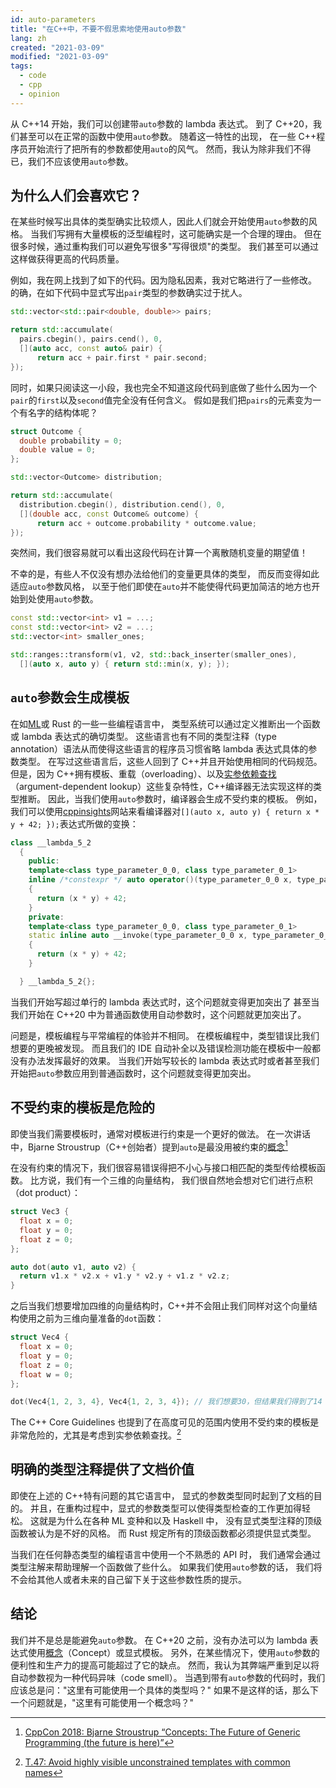```yaml
---
id: auto-parameters
title: "在C++中，不要不假思索地使用auto参数"
lang: zh
created: "2021-03-09"
modified: "2021-03-09"
tags:
  - code
  - cpp
  - opinion
---
```


从 C++14 开始，我们可以创建带`auto`参数的 lambda 表达式。
到了 C++20，我们甚至可以在正常的函数中使用`auto`参数。
随着这一特性的出现，
在一些 C++程序员开始流行了把所有的参数都使用`auto`的风气。
然而，我认为除非我们不得已，我们不应该使用`auto`参数。

<!-- end -->

## 为什么人们会喜欢它？

在某些时候写出具体的类型确实比较烦人，因此人们就会开始使用`auto`参数的风格。
当我们写拥有大量模板的泛型编程时，这可能确实是一个合理的理由。
但在很多时候，通过重构我们可以避免写很多"写得很烦"的类型。
我们甚至可以通过这样做获得更高的代码质量。

例如，我在网上找到了如下的代码。因为隐私因素，我对它略进行了一些修改。
的确，在如下代码中显式写出`pair`类型的参数确实过于扰人。

```cpp
std::vector<std::pair<double, double>> pairs;

return std::accumulate(
  pairs.cbegin(), pairs.cend(), 0,
  [](auto acc, const auto& pair) {
      return acc + pair.first * pair.second;
});
```

同时，如果只阅读这一小段，我也完全不知道这段代码到底做了些什么因为一个`pair`的`first`以及`second`值完全没有任何含义。
假如是我们把`pairs`的元素变为一个有名字的结构体呢？

```cpp
struct Outcome {
  double probability = 0;
  double value = 0;
};

std::vector<Outcome> distribution;

return std::accumulate(
  distribution.cbegin(), distribution.cend(), 0,
  [](double acc, const Outcome& outcome) {
      return acc + outcome.probability * outcome.value;
});
```

突然间，我们很容易就可以看出这段代码在计算一个离散随机变量的期望值！

不幸的是，有些人不仅没有想办法给他们的变量更具体的类型，
而反而变得如此适应`auto`参数风格，
以至于他们即使在`auto`并不能使得代码更加简洁的地方也开始到处使用`auto`参数。

```cpp
const std::vector<int> v1 = ...;
const std::vector<int> v2 = ...;
std::vector<int> smaller_ones;

std::ranges::transform(v1, v2, std::back_inserter(smaller_ones),
  [](auto x, auto y) { return std::min(x, y); });
```

## `auto`参数会生成模板

在如[ML](https://zh.wikipedia.org/wiki/ML%E8%AF%AD%E8%A8%80)或 Rust 的一些一些编程语言中，
类型系统可以通过定义推断出一个函数或 lambda 表达式的确切类型。
这些语言也有不同的类型注释（type annotation）语法从而使得这些语言的程序员习惯省略 lambda 表达式具体的参数类型。
在写过这些语言后，这些人回到了 C++并且开始使用相同的代码规范。
但是，因为 C++拥有模板、重载（overloading）、以及[实参依赖查找](https://zh.cppreference.com/w/cpp/language/adl)（argument-dependent lookup）这些复杂特性，C++编译器无法实现这样的类型推断。
因此，当我们使用`auto`参数时，编译器会生成不受约束的模板。
例如，我们可以使用[cppinsights](https://cppinsights.io/)网站来看编译器对`[](auto x, auto y) { return x * y + 42; });`表达式所做的变换：

```cpp
class __lambda_5_2
  {
    public:
    template<class type_parameter_0_0, class type_parameter_0_1>
    inline /*constexpr */ auto operator()(type_parameter_0_0 x, type_parameter_0_1 y) const
    {
      return (x * y) + 42;
    }
    private:
    template<class type_parameter_0_0, class type_parameter_0_1>
    static inline auto __invoke(type_parameter_0_0 x, type_parameter_0_1 y)
    {
      return (x * y) + 42;
    }

  } __lambda_5_2{};
```

当我们开始写超过单行的 lambda 表达式时，这个问题就变得更加突出了
甚至当我们开始在 C++20 中为普通函数使用自动参数时，这个问题就更加突出了。

问题是，模板编程与平常编程的体验并不相同。
在模板编程中，类型错误比我们想要的更晚被发现。
而且我们的 IDE 自动补全以及错误检测功能在模板中一般都没有办法发挥最好的效果。
当我们开始写较长的 lambda 表达式时或者甚至我们开始把`auto`参数应用到普通函数时，这个问题就变得更加突出。

## 不受约束的模板是危险的

即使当我们需要模板时，通常对模板进行约束是一个更好的做法。
在一次讲话中，Bjarne Stroustrup（C++创始者）提到`auto`是最没用被约束的[概念](https://zh.cppreference.com/w/cpp/language/constraints)[^1]

[^1]: [CppCon 2018: Bjarne Stroustrup “Concepts: The Future of Generic Programming (the future is here)”](https://youtu.be/HddFGPTAmtU)

在没有约束的情况下，我们很容易错误得把不小心与接口相匹配的类型传给模板函数。
比方说，我们有一个三维的向量结构，
我们很自然地会想对它们进行点积（dot product）：

```cpp
struct Vec3 {
  float x = 0;
  float y = 0;
  float z = 0;
};

auto dot(auto v1, auto v2) {
  return v1.x * v2.x + v1.y * v2.y + v1.z * v2.z;
}
```

之后当我们想要增加四维的向量结构时，C++并不会阻止我们同样对这个向量结构使用之前为三维向量准备的`dot`函数：

```cpp
struct Vec4 {
  float x = 0;
  float y = 0;
  float z = 0;
  float w = 0;
};

dot(Vec4{1, 2, 3, 4}, Vec4{1, 2, 3, 4}); // 我们想要30，但结果我们得到了14
```

The C++ Core Guidelines 也提到了在高度可见的范围内使用不受约束的模板是非常危险的，尤其是考虑到实参依赖查找。[^2]

[^2]: [T.47: Avoid highly visible unconstrained templates with common names](https://github.com/isocpp/CppCoreGuidelines/blob/master/CppCoreGuidelines.md#Rt-visible)

## 明确的类型注释提供了文档价值

即使在上述的 C++特有问题的其它语言中，
显式的参数类型同时起到了文档的目的。
并且，在重构过程中，显式的参数类型可以使得类型检查的工作更加得轻松。
这就是为什么在各种 ML 变种和以及 Haskell 中，
没有显式类型注释的顶级函数被认为是不好的风格。
而 Rust 规定所有的顶级函数都必须提供显式类型。

当我们在任何静态类型的编程语言中使用一个不熟悉的 API 时，
我们通常会通过类型注解来帮助理解一个函数做了些什么。
如果我们使用`auto`参数的话，
我们将不会给其他人或者未来的自己留下关于这些参数性质的提示。

## 结论

我们并不是总是能避免`auto`参数。
在 C++20 之前，没有办法可以为 lambda 表达式使用[概念](https://zh.cppreference.com/w/cpp/language/constraints)（Concept）或显式模板。
另外，在某些情况下，使用`auto`参数的便利性和生产力的提高可能超过了它的缺点。
然而，我认为其弊端严重到足以将自动参数视为一种代码异味（code smell）。
当遇到带有`auto`参数的代码时，我们应该总是问："这里有可能使用一个具体的类型吗？"
如果不是这样的话，那么下一个问题就是，"这里有可能使用一个概念吗？"
